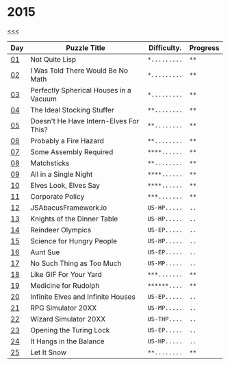 # 2015

[<<<](../README.md)

| Day                   | Puzzle Title                                  | Difficulty.  | Progress |
|-----------------------|-----------------------------------------------|--------------|----------|
| [01](./d01/README.md) | Not Quite Lisp                                | `*.........` | `**`     |
| [02](./d02/README.md) | I Was Told There Would Be No Math             | `*.........` | `**`     |
| [03](./d03/README.md) | Perfectly Spherical Houses in a Vacuum        | `*.........` | `**`     |
| [04](./d04/README.md) | The Ideal Stocking Stuffer                    | `**........` | `**`     |
| [05](./d05/README.md) | Doesn't He Have Intern-Elves For This?        | `**........` | `**`     |
| [06](./d06/README.md) | Probably a Fire Hazard                        | `**........` | `**`     |
| [07](./d07/README.md) | Some Assembly Required                        | `****......` | `**`     |
| [08](./d08/README.md) | Matchsticks                                   | `**........` | `**`     |
| [09](./d09/README.md) | All in a Single Night                         | `****......` | `**`     |
| [10](./d10/README.md) | Elves Look, Elves Say                         | `****......` | `**`     |
| [11](./d11/README.md) | Corporate Policy                              | `***.......` | `**`     |
| [12](./d12/README.md) | JSAbacusFramework.io                          | `US-HP.....` | `..`     |
| [13](./d13/README.md) | Knights of the Dinner Table                   | `US-HP.....` | `..`     |
| [14](./d14/README.md) | Reindeer Olympics                             | `US-EP.....` | `..`     |
| [15](./d15/README.md) | Science for Hungry People                     | `US-HP.....` | `..`     |
| [16](./d16/README.md) | Aunt Sue                                      | `US-EP.....` | `..`     |
| [17](./d17/README.md) | No Such Thing as Too Much                     | `US-MP.....` | `..`     |
| [18](./d18/README.md) | Like GIF For Your Yard                        | `***.......` | `**`     |
| [19](./d19/README.md) | Medicine for Rudolph                          | `******....` | `**`     |
| [20](./d20/README.md) | Infinite Elves and Infinite Houses            | `US-EP.....` | `..`     |
| [21](./d21/README.md) | RPG Simulator 20XX                            | `US-MP.....` | `..`     |
| [22](./d22/README.md) | Wizard Simulator 20XX                         | `US-THP....` | `..`     |
| [23](./d23/README.md) | Opening the Turing Lock                       | `US-EP.....` | `..`     |
| [24](./d24/README.md) | It Hangs in the Balance                       | `US-HP.....` | `..`     |
| [25](./d25/README.md) | Let It Snow                                   | `**........` | `**`     |

